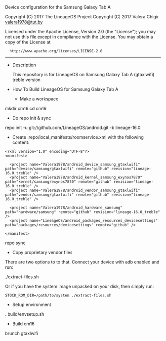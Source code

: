 Device configuration for the Samsung Galaxy Tab A

Copyright (C) 2017 The LineageOS Project
Copyright (C) 2017 Valera Chigir <valera1978@tut.by>

 Licensed under the Apache License, Version 2.0 (the "License");
 you may not use this file except in compliance with the License.
 You may obtain a copy of the License at

      http://www.apache.org/licenses/LICENSE-2.0

------------------------------------------------------------------

* Description

  This repository is for LineageOS on Samsung Galaxy Tab A (gtaxlwifi) treble version

* How To Build LineageOS for Samsung Galaxy Tab A

  - Make a workspace

mkdir cm16
cd cm16

  - Do repo init & sync

repo init -u git://github.com/LineageOS/android.git -b lineage-16.0

  - Create .repo/local_manifests/roomservice.xml with the following content:

```
<?xml version="1.0" encoding="UTF-8"?>
<manifest>

  <project name="Valera1978/android_device_samsung_gtaxlwifi" path="device/samsung/gtaxlwifi" remote="github" revision="lineage-16.0_treble" />
  <project name="Valera1978/android_kernel_samsung_exynos7870" path="kernel/samsung/exynos7870" remote="github" revision="lineage-16.0_treble" />
  <project name="Valera1978/android_vendor_samsung_gtaxlwifi" path="vendor/samsung/gtaxlwifi" remote="github" revision="lineage-16.0_treble" />

  <project name="Valera1978/android_hardware_samsung" path="hardware/samsung" remote="github" revision="lineage-16.0_treble" />
  <project name="LineageOS/android_packages_resources_devicesettings" path="packages/resources/devicesettings" remote="github" />

</manifest>
```

repo sync

  - Copy proprietary vendor files

  There are two options to to that. Connect your device with adb enabled and run:

./extract-files.sh

  Or if you have the system image unpacked on your disk, then simply run:

    STOCK_ROM_DIR=/path/to/system ./extract-files.sh

  - Setup environment

. build/envsetup.sh

  - Build cm16

brunch gtaxlwifi
